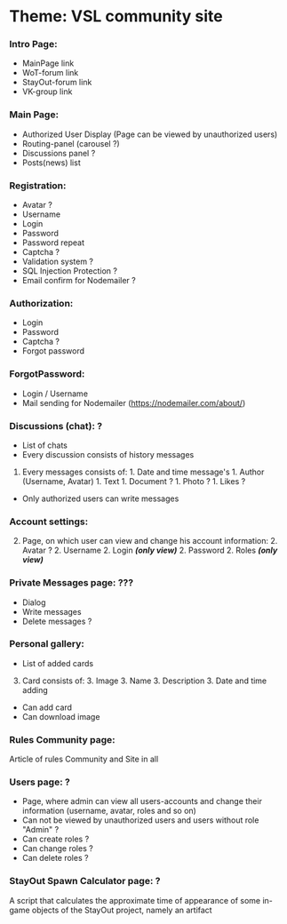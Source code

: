 # Theme: VSL community site
### Intro Page:
  - MainPage link
  - WoT-forum link
  - StayOut-forum link
  - VK-group link

### Main Page:
  - Authorized User Display (Page can be viewed by unauthorized users)
  - Routing-panel (carousel ?)
  - Discussions panel ?
  - Posts(news) list
  
### Registration:
  - Avatar ?
  - Username
  - Login
  - Password
  - Password repeat
  - Captcha ?
  - Validation system ?
  - SQL Injection Protection ?
  - Email confirm for Nodemailer ?

### Authorization:
  - Login
  - Password
  - Captcha ?
  - Forgot password

### ForgotPassword:
  - Login / Username
  - Mail sending for Nodemailer (https://nodemailer.com/about/)

### Discussions (chat): ?
  - List of chats
  - Every discussion consists of history messages
  1. Every messages consists of:
    1. Date and time message's
    1. Author (Username, Avatar)
    1. Text
    1. Document ?
    1. Photo ?
    1. Likes ?
  - Only authorized users can write messages

### Account settings:
2. Page, on which user can view and change his account information:
    2. Avatar ?
    2. Username
    2. Login __*(only view)*__
    2. Password
    2. Roles __*(only view)*__

### Private Messages page: ???
  - Dialog
  - Write messages
  - Delete messages ?

### Personal gallery:
  - List of added cards
  3. Card consists of:
    3. Image
    3. Name
    3. Description
    3. Date and time adding
  - Can add card
  - Can download image
  
### Rules Community page:
  Article of rules Community and Site in all

### Users page: ?
  - Page, where admin can view all users-accounts and change their information (username, avatar, roles and so on)
  - Can not be viewed by unauthorized users and users without role "Admin" ?
  - Can create roles ?
  - Can change roles ?
  - Can delete roles ?

### StayOut Spawn Calculator page: ?
  A script that calculates the approximate time of appearance of some in-game objects of the StayOut project, namely an artifact
